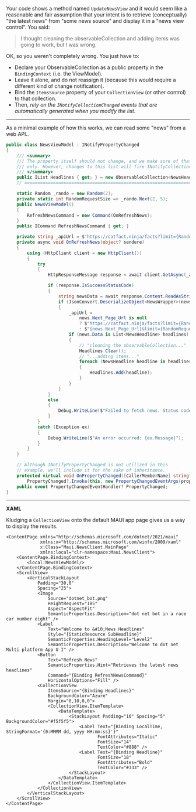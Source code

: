 Your code shows a method named `UpdateNewsView` and it would seem like a reasonable and fair assumption that your intent is to retrieve (conceptually) "the latest news" from "some news source" and display it in a "news view control". You said:

> I thought cleaning the observableCollection and adding items was going to work, but I was wrong.

OK, so you weren't completely wrong. You just have to:

- Declare your ObservableCollection as a public property in the `BindingContext` (i.e. the ViewModel).
- Leave it alone, and do not reassign it (because this would require a different kind of change notification).
- Bind the `ItemsSource` property of your `CollectionView` (or other control) to that collection.
- Then, _rely on the `INotifyCollectionChanged` events that are automatically generated when you modify the list_.

___

As a minimal example of how this works, we can read some "news" from a web API..

~~~csharp
public class NewsViewModel : INotifyPropertyChanged
{
    /// <summary>
    /// The property itself should not change, and we make sure of that by making it 'get'
    /// only. However, changes to this list will fire INotifyCollectionChanged events.
    /// </summary>
    public IList Headlines { get; } = new ObservableCollection<NewsHeadline>();
    // =============================================================================

    static Random _rando = new Random(2);
    private static int RandomRequestSize => _rando.Next(2, 5);
    public NewsViewModel()
    {
        RefreshNewsCommand = new Command(OnRefreshNews);
    }
    public ICommand RefreshNewsCommand { get; }

    private string _apiUrl = $"https://catfact.ninja/facts?limit={RandomRequestSize}";
    private async void OnRefreshNews(object? sendere)
    {
        using (HttpClient client = new HttpClient())
        {
            try
            {
                HttpResponseMessage response = await client.GetAsync(_apiUrl);

                if (response.IsSuccessStatusCode)
                {
                    string newsData = await response.Content.ReadAsStringAsync();
                    if (JsonConvert.DeserializeObject<NewsWrapper>(newsData) is { } news)
                    {
                        _apiUrl =
                            news.Next_Page_Url is null
                            ? $"https://catfact.ninja/facts?limit={RandomRequestSize}"
                            : $"{news.Next_Page_Url}&limit={RandomRequestSize}";
                        if (news.Data is List<NewsHeadline> headlines)
                        {
                            // "cleaning the observableCollection..."
                            Headlines.Clear();
                            // "...adding items..."
                            foreach (NewsHeadline headline in headlines)
                            {
                                Headlines.Add(headline);
                            }
                        }
                    }
                }
                else
                {
                    Debug.WriteLine($"Failed to fetch news. Status code: {response.StatusCode}");
                }
            }
            catch (Exception ex)
            {
                Debug.WriteLine($"An error occurred: {ex.Message}");
            }
        }
    }

    // Although INotifyPropertyChanged is not utilized in this
    // example, we'll include it for the sake of inheritance.
    protected virtual void OnPropertyChanged([CallerMemberName] string? propertyName = null) =>
        PropertyChanged?.Invoke(this, new PropertyChangedEventArgs(propertyName));
    public event PropertyChangedEventHandler? PropertyChanged;
}
~~~

___
**XAML**

Kludging a `CollectionView` onto the default MAUI app page gives us a way to display the results.

~~~xaml
<ContentPage xmlns="http://schemas.microsoft.com/dotnet/2021/maui"
             xmlns:x="http://schemas.microsoft.com/winfx/2009/xaml"
             x:Class="Maui.NewsClient.MainPage"
             xmlns:local="clr-namespace:Maui.NewsClient">
    <ContentPage.BindingContext>
        <local:NewsViewModel/>
    </ContentPage.BindingContext>
    <ScrollView>
        <VerticalStackLayout
            Padding="30,0"
            Spacing="25">
            <Image
                Source="dotnet_bot.png"
                HeightRequest="185"
                Aspect="AspectFit"
                SemanticProperties.Description="dot net bot in a race car number eight" />
            <Label
                Text="Welcome to &#10;News Headlines"
                Style="{StaticResource SubHeadline}"
                SemanticProperties.HeadingLevel="Level2"
                SemanticProperties.Description="Welcome to dot net Multi platform App U I" />
            <Button
                Text="Refresh News" 
                SemanticProperties.Hint="Retrieves the latest news headlines"
                Command="{Binding RefreshNewsCommand}"
                HorizontalOptions="Fill" />            
            <CollectionView
                ItemsSource="{Binding Headlines}"
                BackgroundColor="Azure"
                Margin="0,10,0,0">
                <CollectionView.ItemTemplate>
                    <DataTemplate>
                        <StackLayout Padding="10" Spacing="5" BackgroundColor="#f5f5f5">
                            <Label Text="{Binding LocalTime, StringFormat='{0:MMMM dd, yyyy HH:mm:ss}'}"
                                   FontAttributes="Italic"
                                   FontSize="14"
                                   TextColor="#888" />
                            <Label Text="{Binding Headline}"
                                   FontSize="18"
                                   FontAttributes="Bold"
                                   TextColor="#333" />
                        </StackLayout>
                    </DataTemplate>
                </CollectionView.ItemTemplate>
            </CollectionView>
        </VerticalStackLayout>
    </ScrollView>
</ContentPage>
~~~

